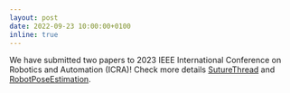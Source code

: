 ```yaml
---
layout: post
date: 2022-09-23 10:00:00+0100
inline: true
---
```

 
We have submitted two papers to 2023 IEEE International Conference on Robotics and Automation (ICRA)! Check more details [SutureThread](https://arxiv.org/abs/2209.13657) and [RobotPoseEstimation](https://lnnx2006.github.io/publications/).